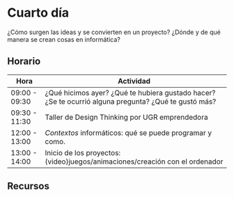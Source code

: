 # Cuarto día

¿Cómo surgen las ideas y se convierten en un proyecto? ¿Dónde y de qué manera se crean cosas en informática? 

## Horario

| Hora          | Actividad                                                                |
| ------------- | -------------------------------------------------------------------------|
| 09:00 - 09:30 | ¿Qué hicimos ayer? ¿Qué te hubiera gustado hacer? ¿Se te ocurrió alguna pregunta? ¿Qué te gustó más? | 
| 09:30 - 11:30 | Taller de Design Thinking por UGR emprendedora |
| 12:00 - 13:00 | *Contextos* informáticos: qué se puede programar y como. |
| 13:00 - 14:00 | Inicio de los proyectos: (video)juegos/animaciones/creación con el ordenador | 

## Recursos

